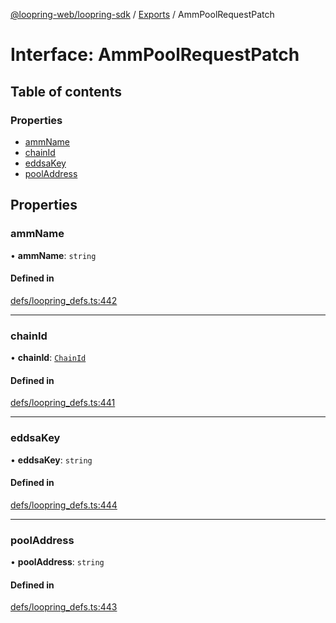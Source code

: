 [@loopring-web/loopring-sdk](../README.md) / [Exports](../modules.md) / AmmPoolRequestPatch

# Interface: AmmPoolRequestPatch

## Table of contents

### Properties

- [ammName](AmmPoolRequestPatch.md#ammname)
- [chainId](AmmPoolRequestPatch.md#chainid)
- [eddsaKey](AmmPoolRequestPatch.md#eddsakey)
- [poolAddress](AmmPoolRequestPatch.md#pooladdress)

## Properties

### ammName

• **ammName**: `string`

#### Defined in

[defs/loopring_defs.ts:442](https://github.com/Loopring/loopring_sdk/blob/a4b843d/src/defs/loopring_defs.ts#L442)

___

### chainId

• **chainId**: [`ChainId`](../enums/ChainId.md)

#### Defined in

[defs/loopring_defs.ts:441](https://github.com/Loopring/loopring_sdk/blob/a4b843d/src/defs/loopring_defs.ts#L441)

___

### eddsaKey

• **eddsaKey**: `string`

#### Defined in

[defs/loopring_defs.ts:444](https://github.com/Loopring/loopring_sdk/blob/a4b843d/src/defs/loopring_defs.ts#L444)

___

### poolAddress

• **poolAddress**: `string`

#### Defined in

[defs/loopring_defs.ts:443](https://github.com/Loopring/loopring_sdk/blob/a4b843d/src/defs/loopring_defs.ts#L443)
